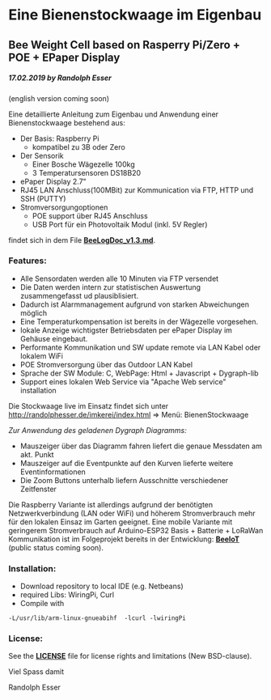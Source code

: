 # Eine Bienenstockwaage im Eigenbau
## Bee Weight Cell based on Rasperry Pi/Zero + POE + EPaper Display
##### 17.02.2019 by Randolph Esser
(english version coming soon)

Eine detaillierte Anleitung zum Eigenbau und Anwendung einer Bienenstockwaage bestehend aus:
- Der Basis: Raspberry Pi 
  * kompatibel zu 3B oder Zero
- Der Sensorik
  * Einer Bosche Wägezelle 100kg
  * 3 Temperatursensoren DS18B20
- ePaper Display 2.7"
- RJ45 LAN Anschluss(100MBit) zur Kommunication via FTP, HTTP und SSH (PUTTY)
- Stromversorgungoptionen
  * POE support über RJ45 Anschluss
  * USB Port für ein Photovoltaik Modul (inkl. 5V Regler)

findet sich in dem File **[BeeLogDoc_v1.3.md](https://github.com/mchresse/BeeLog/blob/master/BeeLogDoc_v1.3.md)**.

### Features:
- Alle Sensordaten werden alle 10 Minuten via FTP versendet
- Die Daten werden intern zur statistischen Auswertung zusammengefasst ud plausiblisiert.  
- Dadurch ist Alarmmanagement aufgrund von starken Abweichungen möglich
- Eine Temperaturkompensation ist bereits in der Wägezelle vorgesehen.
- lokale Anzeige wichtigster Betriebsdaten per ePaper Display im Gehäuse eingebaut.
- Performante Kommunikation und SW update remote via LAN Kabel oder lokalem WiFi
- POE Stromversorgung über das Outdoor LAN Kabel
- Sprache der SW Module: C, WebPage: Html + Javascript + Dygraph-lib
- Support eines lokalen Web Service via "Apache Web service" installation

Die Stockwaage live im Einsatz findet sich unter http://randolphesser.de/imkerei/index.html
=> Menü: BienenStockwaage

*Zur Anwendung des geladenen Dygraph Diagramms:*
- Mauszeiger über das Diagramm fahren liefert die genaue Messdaten am akt. Punkt
- Mauszeiger auf die Eventpunkte auf den Kurven lieferte weitere Eventinformationen
- Die Zoom Buttons unterhalb liefern Ausschnitte verschiedener Zeitfenster

Die Raspberry Variante ist allerdings aufgrund der benötigten Netzwerkverbindung (LAN oder WiFi) und höherem Stromverbrauch mehr für den lokalen Einsaz im Garten geeignet.
Eine mobile Variante mit geringerem Stromverbrauch auf Arduino-ESP32 Basis + Batterie + LoRaWan Kommunikation ist im Folgeprojekt bereits in der Entwicklung:
**[BeeIoT](https://github.com/mchresse/BeeIoT)** (public status coming soon).


### Installation:
- Download repository to local IDE (e.g. Netbeans)
- required Libs: WiringPi, Curl
- Compile with 
```
-L/usr/lib/arm-linux-gnueabihf  -lcurl -lwiringPi
```

### License:
See the **[LICENSE](https://github.com/mchresse/BeeLog/blob/master/LICENSE)** file for license rights and limitations (New BSD-clause).


Viel Spass damit

Randolph Esser




  
